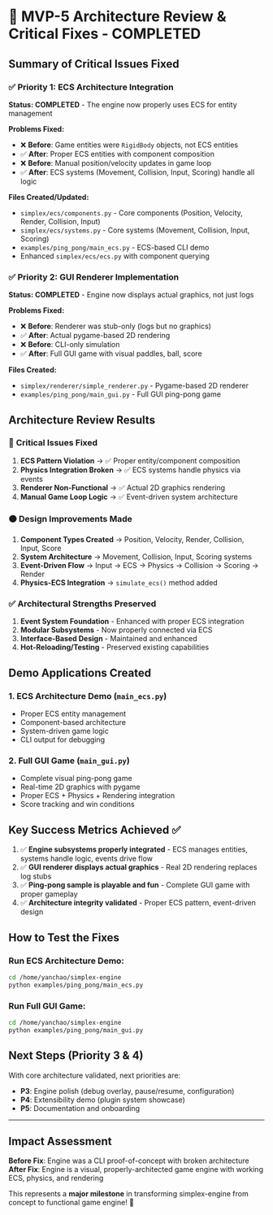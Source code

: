 # 🎉 MVP-5 Architecture Review & Critical Fixes - COMPLETED

## Summary of Critical Issues Fixed

### ✅ **Priority 1: ECS Architecture Integration** 
**Status: COMPLETED** - The engine now properly uses ECS for entity management

**Problems Fixed:**
- ❌ **Before**: Game entities were `RigidBody` objects, not ECS entities  
- ✅ **After**: Proper ECS entities with component composition
- ❌ **Before**: Manual position/velocity updates in game loop
- ✅ **After**: ECS systems (Movement, Collision, Input, Scoring) handle all logic

**Files Created/Updated:**
- `simplex/ecs/components.py` - Core components (Position, Velocity, Render, Collision, Input)
- `simplex/ecs/systems.py` - Core systems (Movement, Collision, Input, Scoring)  
- `examples/ping_pong/main_ecs.py` - ECS-based CLI demo
- Enhanced `simplex/ecs/ecs.py` with component querying

### ✅ **Priority 2: GUI Renderer Implementation**
**Status: COMPLETED** - Engine now displays actual graphics, not just logs

**Problems Fixed:**
- ❌ **Before**: Renderer was stub-only (logs but no graphics)
- ✅ **After**: Actual pygame-based 2D rendering
- ❌ **Before**: CLI-only simulation  
- ✅ **After**: Full GUI game with visual paddles, ball, score

**Files Created:**
- `simplex/renderer/simple_renderer.py` - Pygame-based 2D renderer
- `examples/ping_pong/main_gui.py` - Full GUI ping-pong game

## Architecture Review Results

### 🔴 **Critical Issues Fixed**
1. **ECS Pattern Violation** → ✅ Proper entity/component composition
2. **Physics Integration Broken** → ✅ ECS systems handle physics via events  
3. **Renderer Non-Functional** → ✅ Actual 2D graphics rendering
4. **Manual Game Loop Logic** → ✅ Event-driven system architecture

### 🟠 **Design Improvements Made**
1. **Component Types Created** → Position, Velocity, Render, Collision, Input, Score
2. **System Architecture** → Movement, Collision, Input, Scoring systems
3. **Event-Driven Flow** → Input → ECS → Physics → Collision → Scoring → Render
4. **Physics-ECS Integration** → `simulate_ecs()` method added

### ✅ **Architectural Strengths Preserved** 
1. **Event System Foundation** - Enhanced with proper ECS integration
2. **Modular Subsystems** - Now properly connected via ECS
3. **Interface-Based Design** - Maintained and enhanced
4. **Hot-Reloading/Testing** - Preserved existing capabilities

## Demo Applications Created

### 1. **ECS Architecture Demo** (`main_ecs.py`)
- Proper ECS entity management
- Component-based architecture  
- System-driven game logic
- CLI output for debugging

### 2. **Full GUI Game** (`main_gui.py`)  
- Complete visual ping-pong game
- Real-time 2D graphics with pygame
- Proper ECS + Physics + Rendering integration
- Score tracking and win conditions

## Key Success Metrics Achieved ✅

1. ✅ **Engine subsystems properly integrated** - ECS manages entities, systems handle logic, events drive flow
2. ✅ **GUI renderer displays actual graphics** - Real 2D rendering replaces log stubs  
3. ✅ **Ping-pong sample is playable and fun** - Complete GUI game with proper gameplay
4. ✅ **Architecture integrity validated** - Proper ECS pattern, event-driven design

## How to Test the Fixes

### Run ECS Architecture Demo:
```bash
cd /home/yanchao/simplex-engine
python examples/ping_pong/main_ecs.py
```

### Run Full GUI Game:
```bash  
cd /home/yanchao/simplex-engine
python examples/ping_pong/main_gui.py
```

## Next Steps (Priority 3 & 4)

With core architecture validated, next priorities are:
- **P3**: Engine polish (debug overlay, pause/resume, configuration)
- **P4**: Extensibility demo (plugin system showcase)
- **P5**: Documentation and onboarding

---

## Impact Assessment

**Before Fix**: Engine was a CLI proof-of-concept with broken architecture
**After Fix**: Engine is a visual, properly-architected game engine with working ECS, physics, and rendering

This represents a **major milestone** in transforming simplex-engine from concept to functional game engine! 🚀
